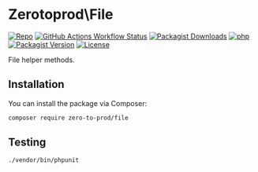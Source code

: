 # Zerotoprod\File

[![Repo](https://img.shields.io/badge/github-gray?logo=github)](https://github.com/zero-to-prod/file)
[![GitHub Actions Workflow Status](https://img.shields.io/github/actions/workflow/status/zero-to-prod/file/test.yml?label=tests)](https://github.com/zero-to-prod/file/actions)
[![Packagist Downloads](https://img.shields.io/packagist/dt/zero-to-prod/file?color=blue)](https://packagist.org/packages/zero-to-prod/file/stats)
[![php](https://img.shields.io/packagist/php-v/zero-to-prod/file.svg?color=purple)](https://packagist.org/packages/zero-to-prod/file/stats)
[![Packagist Version](https://img.shields.io/packagist/v/zero-to-prod/file?color=f28d1a)](https://packagist.org/packages/zero-to-prod/file)
[![License](https://img.shields.io/packagist/l/zero-to-prod/file?color=pink)](https://github.com/zero-to-prod/file/blob/main/LICENSE.md)

File helper methods.

## Installation

You can install the package via Composer:

```bash
composer require zero-to-prod/file
```

## Testing

```shell
./vendor/bin/phpunit
```
